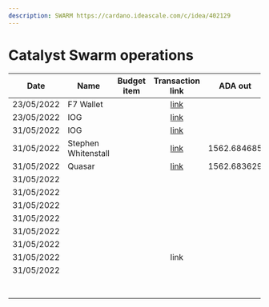 ```yaml
---
description: SWARM https://cardano.ideascale.com/c/idea/402129
---
```


# Catalyst Swarm operations

<table><thead><tr><th>Date</th><th>Name</th><th data-type="select">Budget item</th><th align="center">Transaction link</th><th align="center">ADA out</th><th align="center">ADA in</th><th align="center">Balance</th></tr></thead><tbody><tr><td>23/05/2022</td><td>F7 Wallet</td><td></td><td align="center"><a href="https://raw.githubusercontent.com/treasuryguild/treasury-v3/main/Transactions/Swarm/Fund8/Catalyst-Swarm-Operations/Incoming/1653836920749-F7-wallet.json">link</a></td><td align="center"></td><td align="center">17.65</td><td align="center">17.651530</td></tr><tr><td>23/05/2022</td><td>IOG</td><td></td><td align="center"><a href="https://raw.githubusercontent.com/treasuryguild/treasury-v3/main/Transactions/Swarm/Fund8/Catalyst-Swarm-Operations/Incoming/1653668513786-IOG.json">link</a></td><td align="center"></td><td align="center">1</td><td align="center">18.651530</td></tr><tr><td>31/05/2022</td><td>IOG</td><td></td><td align="center"><a href="https://raw.githubusercontent.com/treasuryguild/treasury-v3/main/Transactions/Swarm/Fund8/Catalyst-Swarm-Operations/Incoming/1654021062595-IOG.json">link</a></td><td align="center"></td><td align="center">32436.708861</td><td align="center">32455.360391</td></tr><tr><td>31/05/2022</td><td>Stephen Whitenstall</td><td></td><td align="center"><a href="https://raw.githubusercontent.com/treasuryguild/treasury-v3/main/Transactions/Swarm/Fund8/Catalyst-Swarm-Operations/Swarm-Operation/1654028046889-Stephen-Whitenstall.json">link</a></td><td align="center">1562.684685</td><td align="center"></td><td align="center">30892.675706</td></tr><tr><td>31/05/2022</td><td>Quasar</td><td></td><td align="center"><a href="https://raw.githubusercontent.com/treasuryguild/treasury-v3/main/Transactions/Swarm/Fund8/Catalyst-Swarm-Operations/Swarm-Operations/1654029097908-Quasar.json">link</a></td><td align="center">1562.683629</td><td align="center"></td><td align="center"></td></tr><tr><td>31/05/2022</td><td></td><td></td><td align="center"></td><td align="center"></td><td align="center"></td><td align="center"></td></tr><tr><td>31/05/2022</td><td></td><td></td><td align="center"></td><td align="center"></td><td align="center"></td><td align="center"></td></tr><tr><td>31/05/2022</td><td></td><td></td><td align="center"></td><td align="center"></td><td align="center"></td><td align="center"></td></tr><tr><td>31/05/2022</td><td></td><td></td><td align="center"></td><td align="center"></td><td align="center"></td><td align="center"></td></tr><tr><td>31/05/2022</td><td></td><td></td><td align="center"></td><td align="center"></td><td align="center"></td><td align="center"></td></tr><tr><td>31/05/2022</td><td></td><td></td><td align="center"></td><td align="center"></td><td align="center"></td><td align="center"></td></tr><tr><td>31/05/2022</td><td></td><td></td><td align="center">link</td><td align="center"></td><td align="center"></td><td align="center"></td></tr><tr><td>31/05/2022</td><td></td><td></td><td align="center"></td><td align="center"></td><td align="center"></td><td align="center"></td></tr><tr><td></td><td></td><td></td><td align="center"></td><td align="center"></td><td align="center"></td><td align="center"></td></tr><tr><td></td><td></td><td></td><td align="center"></td><td align="center"></td><td align="center"></td><td align="center"></td></tr><tr><td></td><td></td><td></td><td align="center"></td><td align="center"></td><td align="center"></td><td align="center"></td></tr><tr><td></td><td></td><td></td><td align="center"></td><td align="center"></td><td align="center"></td><td align="center"></td></tr><tr><td></td><td></td><td></td><td align="center"></td><td align="center"></td><td align="center"></td><td align="center"></td></tr><tr><td></td><td></td><td></td><td align="center"></td><td align="center"></td><td align="center"></td><td align="center"></td></tr><tr><td></td><td></td><td></td><td align="center"></td><td align="center"></td><td align="center"></td><td align="center"></td></tr></tbody></table>
